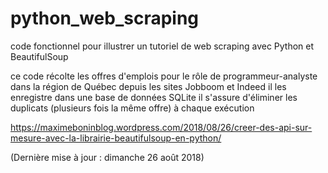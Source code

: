 # python_web_scraping

code fonctionnel pour illustrer
un tutoriel de web scraping avec
Python et BeautifulSoup

ce code récolte les offres d'emplois pour le rôle de programmeur-analyste dans la région de Québec depuis les sites Jobboom et Indeed
il les enregistre dans une base de données SQLite
il s'assure d'éliminer les duplicats (plusieurs fois la même offre) à chaque exécution

https://maximeboninblog.wordpress.com/2018/08/26/creer-des-api-sur-mesure-avec-la-librairie-beautifulsoup-en-python/

(Dernière mise à jour : dimanche 26 août 2018)

